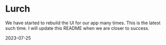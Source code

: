 
# Lurch

We have started to rebuild the UI for our app many times.  This is the latest such time.
I will update this README when we are closer to success.

2023-07-25
